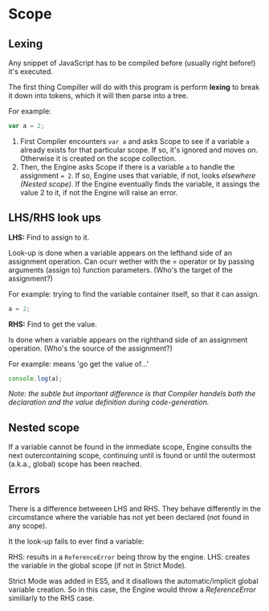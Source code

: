 # Scope

## Lexing

Any snippet of JavaScript has to be compiled before (usually right before!) it's executed.

The first thing Compiller will do with this program is perform **lexing** to break it down into tokens, which it will then parse into a tree.

For example:

```js
var a = 2;
```

1. First Compiler encounters `var a` and asks Scope to see if a variable `a` already exists for that particular scope. If so, it's ignored and moves on. Otherwise it is created on the scope collection.
2. Then, the Engine asks Scope if there is a variable `a` to handle the assignment `= 2`. If so, Engine uses that variable, if not, looks _elsewhere (Nested scope)_. If the Engine eventually finds the variable, it assings the value 2 to it, if not the Engine will raise an error.

## LHS/RHS look ups

**LHS:** Find to assign to it.

Look-up is done when a variable appears on the lefthand side of an assignment operation.
Can ocurr wether with the = operator or by passing arguments (assign to) function parameters.
(Who's the target of the assignment?)

For example: trying to find the variable container itself, so that it can assign.

```js
a = 2;
```

**RHS:** Find to get the value.

Is done when a variable appears on the righthand side of an assignment operation.
(Who's the source of the assignment?)

For example: means 'go get the value of...'

```js
console.log(a);
```

_Note: the subtle but important difference is that Compiler handels both the declaration and the value definition during code-generation._

## Nested scope

If a variable cannot be found in the immediate scope, Engine consults the next outercontaining scope, continuing until is found or until the outermost (a.k.a., global) scope has been reached.

## Errors

There is a difference betweeen LHS and RHS.
They behave differently in the circumstance where the variable has not yet been declared (not found in any scope).

It the look-up fails to ever find a variable:

RHS: results in a `ReferenceError` being throw by the engine.
LHS: creates the variable in the global scope (if not in Strict Mode).

Strict Mode was added in ES5, and it disallows the automatic/implicit global variable creation. So in this case, the Engine would throw a _ReferenceError_ similiarly to the RHS case.
